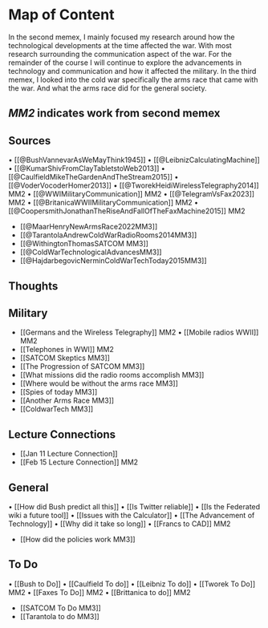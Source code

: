  # Map of Content

In the second memex, I mainly focused my research around how the technological developments at the time affected the war. With most research surrounding the communication aspect of the war. For the remainder of the course I will continue to explore the advancements in technology and communication and how it affected the military. In the third memex, I looked into the cold war specifically the arms race that came with the war. And what the arms race did for the general society.

## *MM2* indicates work from second memex

## Sources
•	[[@BushVannevarAsWeMayThink1945]]
•	[[@LeibnizCalculatingMachine]]
•	[[@KumarShivFromClayTabletstoWeb2013]]
•	[[@CaulfieldMikeTheGardenAndTheStream2015]]
•	[[@VoderVocoderHomer2013]]
•	[[@TworekHeidiWirelessTelegraphy2014]] MM2
•	[[@WWIMilitaryCommunication]] MM2
•	[[@TelegramVsFax2023]] MM2
•	[[@BritanicaWWIIMilitaryCommunication]] MM2
•	[[@CoopersmithJonathanTheRiseAndFallOfTheFaxMachine2015]] MM2
* [[@MaarHenryNewArmsRace2022MM3]]
* [[@TarantolaAndrewColdWarRadioRooms2014MM3]]
* [[@WithingtonThomasSATCOM MM3]]
* [[@ColdWarTechnologicalAdvancesMM3]]
* [[@HajdarbegovicNerminColdWarTechToday2015MM3]]


## Thoughts

## Military
* [[Germans and the Wireless Telegraphy]] MM2
•	[[Mobile radios WWII]] MM2
* [[Telephones in WWI]] MM2
* [[SATCOM Skeptics MM3]]
* [[The Progression of SATCOM MM3]]
* [[What missions did the radio rooms accomplish MM3]]
* [[Where would be without the arms race MM3]]
* [[Spies of today MM3]]
* [[Another Arms Race MM3]]
* [[ColdwarTech MM3]]




## Lecture Connections
* [[Jan 11 Lecture Connection]]
* [[Feb 15 Lecture Connection]] MM2

## General

•	[[How did Bush predict all this]]
•	[[Is Twitter reliable]]
•	[[Is the Federated wiki a future tool]]
•	[[Issues with the Calculator]]
•	[[The Advancement of Technology]]
•	[[Why did it take so long]]
•	[[Francs to CAD]] MM2
* [[How did the policies work MM3]]

## To Do
•	[[Bush to Do]]
•	[[Caulfield To do]]
•	[[Leibniz To do]]
•	[[Tworek To Do]] MM2
•	[[Faxes To Do]] MM2
•	[[Brittanica to do]] MM2
* [[SATCOM To Do MM3]]
* [[Tarantola to do MM3]]

